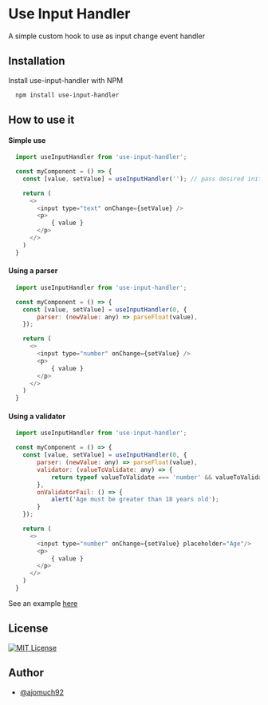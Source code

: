 
# Use Input Handler

A simple custom hook to use as input change event handler


## Installation

Install use-input-handler with NPM

```bash
  npm install use-input-handler
```
    
## How to use it

#### Simple use

```js
  import useInputHandler from 'use-input-handler';

  const myComponent = () => {
    const [value, setValue] = useInputHandler(''); // pass desired initial value

    return (
      <>
        <input type="text" onChange={setValue} />
        <p>
            { value }
        </p>
      </>
    )
  }
```

#### Using a parser

```js
  import useInputHandler from 'use-input-handler';

  const myComponent = () => {
    const [value, setValue] = useInputHandler(0, {
        parser: (newValue: any) => parseFloat(value),
    });

    return (
      <>
        <input type="number" onChange={setValue} />
        <p>
            { value }
        </p>
      </>
    )
  }
```

#### Using a validator

```js
  import useInputHandler from 'use-input-handler';

  const myComponent = () => {
    const [value, setValue] = useInputHandler(0, {
        parser: (newValue: any) => parseFloat(value),
        validator: (valueToValidate: any) => {
            return typeof valueToValidate === 'number' && valueToValidate > 18;
        },
        onValidatorFail: () => {
            alert('Age must be greater than 18 years old');
        }
    });

    return (
      <>
        <input type="number" onChange={setValue} placeholder="Age"/>
        <p>
            { value }
        </p>
      </>
    )
  }
```

See an example [here](https://github.com/ajomuch92/use-input-handler/tree/main/example)



## License

[![MIT License](https://img.shields.io/badge/License-MIT-green.svg)](https://choosealicense.com/licenses/mit/)


## Author

- [@ajomuch92](https://www.github.com/ajomuch92)

